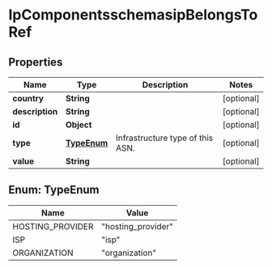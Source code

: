 # IpComponentsschemasipBelongsToRef

## Properties
Name | Type | Description | Notes
------------ | ------------- | ------------- | -------------
**country** | **String** |  |  [optional]
**description** | **String** |  |  [optional]
**id** | **Object** |  |  [optional]
**type** | [**TypeEnum**](#TypeEnum) | Infrastructure type of this ASN. |  [optional]
**value** | **String** |  |  [optional]

<a name="TypeEnum"></a>
## Enum: TypeEnum
Name | Value
---- | -----
HOSTING_PROVIDER | &quot;hosting_provider&quot;
ISP | &quot;isp&quot;
ORGANIZATION | &quot;organization&quot;
